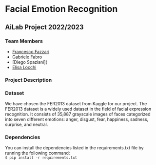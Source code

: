 # Facial Emotion Recognition 
## AiLab Project 2022/2023

### Team Members
- [Francesco Fazzari](https://github.com/CiZ01)
- [Gabriele Fabro](https://github.com/gabrielefabro)
- [Diego Spaziani](
- [Elisa Locchi](https://github.com/Lokky99)


### Project Description

### Dataset
We have chosen the FER2013 dataset from Kaggle for our project. The FER2013 dataset is a widely used dataset in the field of facial expression recognition. It consists of 35,887 grayscale images of faces categorized into seven different emotions: anger, disgust, fear, happiness, sadness, surprise, and neutral.


### Dependencies

You can install the dependencies listed in the requirements.txt file by running the following command: \
`$ pip install -r requirements.txt `

